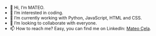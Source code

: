 - 👋 Hi, I’m MATEO.
- 👀 I’m interested in coding.
- 🌱 I’m currently working with Python, JavaScript, HTML and CSS.
- 💞️ I’m looking to collaborate with everyone.
- 📫 How to reach me? Easy, you can find me on LinkedIn: [Mateo Çela](https://www.linkedin.com/in/mateo1mc/).
